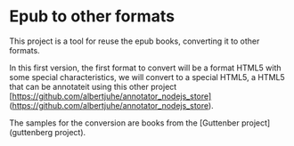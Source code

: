 Epub to other formats
==================

This project is a tool for reuse the epub books, converting it to other formats.

In this first version, the first format to convert will be a format HTML5 with some special characteristics, we will convert to a special HTML5, a HTML5 that can be annotateit using this other project [https://github.com/albertjuhe/annotator_nodejs_store] (https://github.com/albertjuhe/annotator_nodejs_store).

The samples for the conversion are books from the [Guttenber project](guttenberg project).
